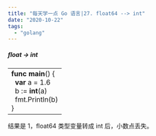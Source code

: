 ```yaml
---
title: "每天学一点 Go 语言|27. float64 --> int"
date: "2020-10-22"
tags: 
  - "golang"
---
```


##### float → int

<table class=""><tbody><tr><td><strong>func</strong> <strong>main</strong>() {<br>&nbsp; <strong>var</strong> a = 1.6<br>&nbsp; b := <strong>int</strong>(a)<br>&nbsp; fmt.Println(b)<br>}</td></tr></tbody></table>

结果是 1，float64 类型变量转成 int 后，小数点丢失。
